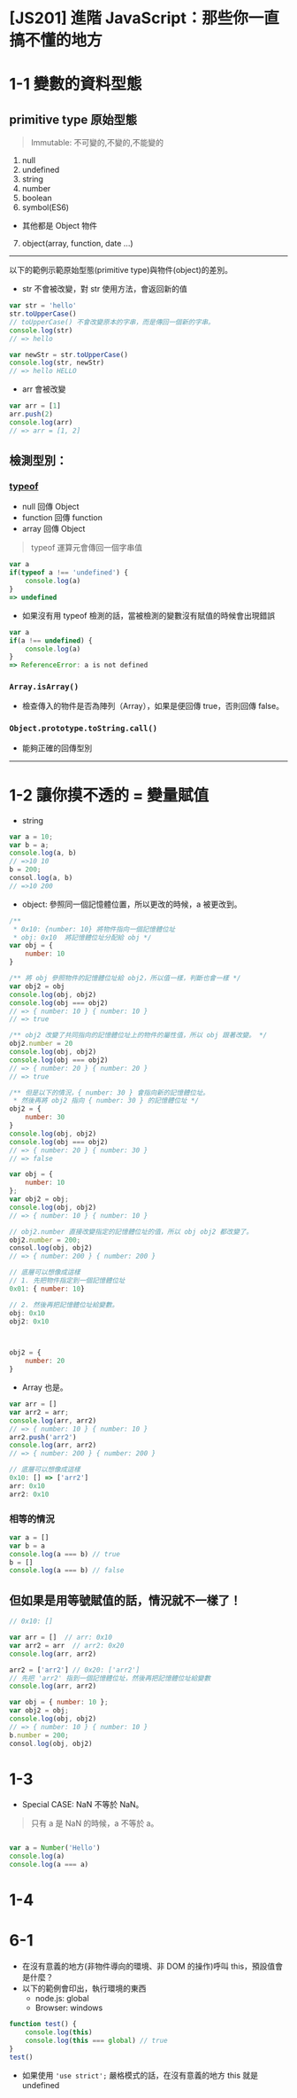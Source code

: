 # [JS201] 進階 JavaScript：那些你一直搞不懂的地方

# 1-1 變數的資料型態

## primitive type 原始型態

> Immutable: 不可變的,不變的,不能變的

1. null
2. undefined
3. string
4. number
5. boolean
6. symbol(ES6)

- 其他都是 Object 物件

7. object(array, function, date ...)

---

以下的範例示範原始型態(primitive type)與物件(object)的差別。

- str 不會被改變，對 str 使用方法，會返回新的值


```js
var str = 'hello'
str.toUpperCase()
// toUpperCase() 不會改變原本的字串，而是傳回一個新的字串。
console.log(str)
// => hello

var newStr = str.toUpperCase()
console.log(str, newStr)
// => hello HELLO

```

- arr 會被改變

```js
var arr = [1]
arr.push(2)
console.log(arr)
// => arr = [1, 2]
```

## 檢測型別：

### [typeof](https://developer.mozilla.org/zh-TW/docs/Web/JavaScript/Reference/Operators/typeof)

 - null 回傳 Object
 - function 回傳 function
 - array 回傳 Object

> typeof 運算元會傳回一個字串值

```js
var a
if(typeof a !== 'undefined') {
    console.log(a)
}
=> undefined
```

- 如果沒有用 typeof 檢測的話，當被檢測的變數沒有賦值的時候會出現錯誤

```js
var a
if(a !== undefined) {
    console.log(a)
}
=> ReferenceError: a is not defined
```

### `Array.isArray()`

- 檢查傳入的物件是否為陣列（Array），如果是便回傳 true，否則回傳 false。

### `Object.prototype.toString.call()`

 - 能夠正確的回傳型別

---

 # 1-2 讓你摸不透的 = 變量賦值

- string

```js
var a = 10;
var b = a;
console.log(a, b)
// =>10 10
b = 200;
consol.log(a, b)
// =>10 200
```

- object: 參照同一個記憶體位置，所以更改的時候，a 被更改到。

```js
/**
 * 0x10: {number: 10} 將物件指向一個記憶體位址
 * obj: 0x10  將記憶體位址分配給 obj */
var obj = {
    number: 10
}

/** 將 obj 參照物件的記憶體位址給 obj2，所以值一樣，判斷也會一樣 */
var obj2 = obj
console.log(obj, obj2)
console.log(obj === obj2)
// => { number: 10 } { number: 10 }
// => true

/** obj2 改變了共同指向的記憶體位址上的物件的屬性值，所以 obj 跟著改變。 */
obj2.number = 20
console.log(obj, obj2)
console.log(obj === obj2)
// => { number: 20 } { number: 20 }
// => true

/** 但是以下的情況，{ number: 30 } 會指向新的記憶體位址。
 * 然後再將 obj2 指向 { number: 30 } 的記憶體位址 */
obj2 = {
    number: 30
}
console.log(obj, obj2)
console.log(obj === obj2)
// => { number: 20 } { number: 30 }
// => false
```

```js
var obj = {
    number: 10
};
var obj2 = obj;
console.log(obj, obj2)
// => { number: 10 } { number: 10 }

// obj2.number 直接改變指定的記憶體位址的值，所以 obj obj2 都改變了。
obj2.number = 200;
consol.log(obj, obj2)
// => { number: 200 } { number: 200 }

// 底層可以想像成這樣
// 1. 先把物件指定到一個記憶體位址
0x01: { number: 10}

// 2. 然後再把記憶體位址給變數。
obj: 0x10
obj2: 0x10



obj2 = {
    number: 20
}

```

- Array 也是。

```js
var arr = []
var arr2 = arr;
console.log(arr, arr2)
// => { number: 10 } { number: 10 }
arr2.push('arr2')
console.log(arr, arr2)
// => { number: 200 } { number: 200 }

// 底層可以想像成這樣
0x10: [] => ['arr2']
arr: 0x10
arr2: 0x10
```

### 相等的情況

```js
var a = []
var b = a
console.log(a === b) // true
b = []
console.log(a === b) // false
```

## 但如果是用等號賦值的話，情況就不一樣了！


```js
// 0x10: []

var arr = []  // arr: 0x10
var arr2 = arr  // arr2: 0x20
console.log(arr, arr2)

arr2 = ['arr2'] // 0x20: ['arr2']
// 先把 'arr2' 指到一個記憶體位址，然後再把記憶體位址給變數
console.log(arr, arr2)
```

```js
var obj = { number: 10 };
var obj2 = obj;
console.log(obj, obj2)
// => { number: 10 } { number: 10 }
b.number = 200;
consol.log(obj, obj2)
```

# 1-3

- Special CASE: NaN 不等於 NaN。
> 只有 a 是 NaN 的時候，a 不等於 a。

```js

var a = Number('Hello')
console.log(a)
console.log(a === a)
```

# 1-4






# 6-1

- 在沒有意義的地方(非物件導向的環境、非 DOM 的操作)呼叫 this，預設值會是什麼？
- 以下的範例會印出，執行環境的東西
    - node.js: global
    - Browser: windows

```js
function test() {
    console.log(this)
    console.log(this === global) // true
}
test()
```

- 如果使用 `'use strict';` 嚴格模式的話，在沒有意義的地方 this 就是 undefined


